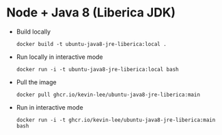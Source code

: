# Node + Java 8 (Liberica JDK)

* Build locally
  ```shell
  docker build -t ubuntu-java8-jre-liberica:local .
  ```

* Run locally in interactive mode
  ```shell
  docker run -i -t ubuntu-java8-jre-liberica:local bash
  ```

* Pull the image
  ```shell
  docker pull ghcr.io/kevin-lee/ubuntu-java8-jre-liberica:main
  ```

* Run in interactive mode
  ```shell
  docker run -i -t ghcr.io/kevin-lee/ubuntu-java8-jre-liberica:main bash
  ```
